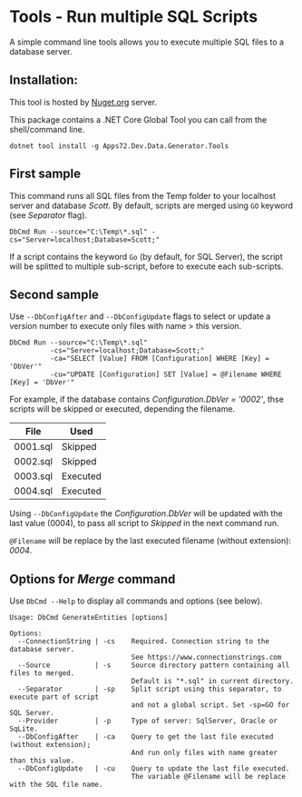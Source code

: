 # Tools - Run multiple SQL Scripts

A simple command line tools allows you to execute multiple SQL files to a database server.

## Installation: 

This tool is hosted by [Nuget.org](https://www.nuget.org/packages/Apps72.Dev.Data.Generator.Tools) server.

This package contains a .NET Core Global Tool you can call from the shell/command line.

```Shell
dotnet tool install -g Apps72.Dev.Data.Generator.Tools
```

## First sample

This command runs all SQL files from the Temp folder to your localhost server and database _Scott_.
By default, scripts are merged using `GO` keyword (see _Separator_ flag).

```Shell
DbCmd Run --source="C:\Temp\*.sql" -cs="Server=localhost;Database=Scott;"
```

If a script contains the keyword `Go` (by default, for SQL Server), the script will be splitted to multiple sub-script, before to execute each sub-scripts.

## Second sample

Use `--DbConfigAfter` and `--DbConfigUpdate` flags to select or update a version number to execute only files with name > this version.

```Shell
DbCmd Run --source="C:\Temp\*.sql" 
          -cs="Server=localhost;Database=Scott;" 
          -ca="SELECT [Value] FROM [Configuration] WHERE [Key] = 'DbVer'" 
          -cu="UPDATE [Configuration] SET [Value] = @Filename WHERE [Key] = 'DbVer'"
```

For example, if the database contains _Configuration.DbVer = '0002'_, thse scripts will be skipped or executed, depending the filename.

  |File|Used|
  |---|---|
  |0001.sql|Skipped|
  |0002.sql|Skipped|
  |0003.sql|Executed|
  |0004.sql|Executed|

Using `--DbConfigUpdate` the _Configuration.DbVer_ will be updated with the last value (0004), to pass all script to _Skipped_ in the next command run.

 `@Filename` will be replace by the last executed filename (without extension): _0004_.

## Options for _Merge_ command

Use `DbCmd --Help` to display all commands and options (see below).

```Shell
Usage: DbCmd GenerateEntities [options]

Options:
  --ConnectionString | -cs    Required. Connection string to the database server.
                              See https://www.connectionstrings.com
  --Source           | -s     Source directory pattern containing all files to merged.
                              Default is "*.sql" in current directory.
  --Separator        | -sp    Split script using this separator, to execute part of script
                              and not a global script. Set -sp=GO for SQL Server.
  --Provider         | -p     Type of server: SqlServer, Oracle or SqLite.
  --DbConfigAfter    | -ca    Query to get the last file executed (without extension); 
                              And run only files with name greater than this value.
  --DbConfigUpdate   | -cu    Query to update the last file executed.
                              The variable @Filename will be replace with the SQL file name.
```